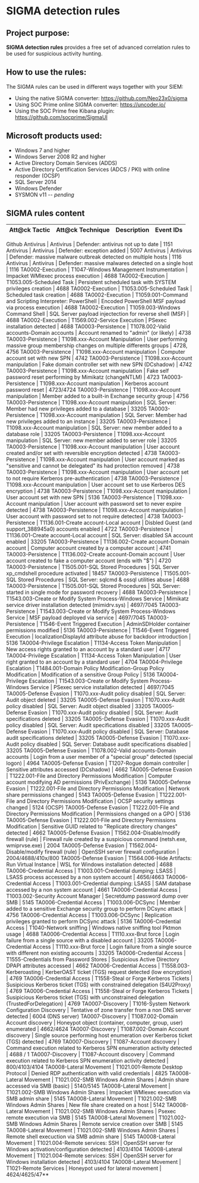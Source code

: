 # SIGMA detection rules

## Project purpose:
**SIGMA detection rules** provides a free set of advanced correlation rules to be used for suspicious activity hunting. 

## How to use the rules:
The SIGMA rules can be used in different ways together with your SIEM:
* Using the native SIGMA converter: https://github.com/Neo23x0/sigma
* Using SOC Prime online SIGMA converter: https://uncoder.io/
* Using the SOC Prime free Kibana plugin: https://github.com/socprime/SigmaUI

## Microsoft products used:
* Windows 7 and higher
* Windows Server 2008 R2 and higher
* Active Directory Domain Services (ADDS)
* Active Directory Certification Services (ADCS / PKI) with online responder (OCSP)
* SQL Server 2014
* Windows Defender
* SYSMON v11 -- *pending*

## SIGMA rules content

Att@ck Tactic	| Att@ck  Technique	| Description | 	Event IDs   |
|:-------------------------|:------------------|:-------------------------|:------------------|
Github
Antivirus | Antivirus | Defender: antivirus not up to date | 1151
Antivirus | Antivirus | Defender: exception added | 5007
Antivirus | Antivirus | Defender: massive malware outbreak detected on multiple hosts | 1116
Antivirus | Antivirus | Defender: massive malwares detected on a single host | 1116
TA0002-Execution | T1047-Windows Management Instrumentation  | Impacket WMIexec process execution | 4688
TA0002-Execution | T1053.005-Scheduled Task | Persistent scheduled task with SYSTEM privileges creation | 4688
TA0002-Execution | T1053.005-Scheduled Task | Scheduled task creation | 4688
TA0002-Execution | T1059.001-Command and Scripting Interpreter: PowerShell  | Encoded PowerShell MSF payload via process execution | 4688
TA0002-Execution | T1059.003-Windows Command Shell  | SQL Server payload injectection for reverse shell (MSF) | 4688
TA0002-Execution | T1569.002-Service Execution  | PSexec installation detected | 4688
TA0003-Persistence | T1078.002-Valid accounts-Domain accounts | Account renamed to "admin" (or likely) | 4738
TA0003-Persistence | T1098.xxx-Account Manipulation  | User performing massive group membership changes on multiple differents groups | 4728, 4756
TA0003-Persistence | T1098.xxx-Account manipulation | Computer account set with new SPN | 4742
TA0003-Persistence | T1098.xxx-Account manipulation | Fake domain controller set with new SPN (DCshadow) | 4742
TA0003-Persistence | T1098.xxx-Account manipulation | Fake self password reset performing by Mimikatz (changeNTLM) | 4723
TA0003-Persistence | T1098.xxx-Account manipulation | Kerberos account password reset | 4723/4724
TA0003-Persistence | T1098.xxx-Account manipulation | Member added to a built-in Exchange security group | 4756
TA0003-Persistence | T1098.xxx-Account manipulation | SQL Server: Member had new privileges added to a database  | 33205
TA0003-Persistence | T1098.xxx-Account manipulation | SQL Server: Member had new privileges added to an instance | 33205
TA0003-Persistence | T1098.xxx-Account manipulation | SQL Server: new member added to a database role | 33205
TA0003-Persistence | T1098.xxx-Account manipulation | SQL Server: new member added to server role | 33205
TA0003-Persistence | T1098.xxx-Account manipulation | User account created and/or set with reversible encryption detected | 4738
TA0003-Persistence | T1098.xxx-Account manipulation | User account marked as "sensitive and cannot be delegated" its had protection removed | 4738
TA0003-Persistence | T1098.xxx-Account manipulation | User account set to not require Kerberos pre-authentication | 4738
TA0003-Persistence | T1098.xxx-Account manipulation | User account set to use Kerberos DES encryption | 4738
TA0003-Persistence | T1098.xxx-Account manipulation | User account set with new SPN | 5136
TA0003-Persistence | T1098.xxx-Account manipulation | User account with password set to never expire detected | 4738
TA0003-Persistence | T1098.xxx-Account manipulation | User account with password set to not require detected | 4738
TA0003-Persistence | T1136.001-Create account-Local account | Disbled Guest (and support_388945a0) accounts enabled | 4722
TA0003-Persistence | T1136.001-Create account-Local account | SQL Server: disabled SA account enabled | 33205
TA0003-Persistence | T1136.002-Create account-Domain account | Computer account created by a computer account | 4741
TA0003-Persistence | T1136.002-Create account-Domain account | User account created to fake a computer account (ends with "$") | 4720
TA0003-Persistence | T1505.001-SQL Stored Procedures  | SQL Server xp_cmdshell procedure activated | 18457
TA0003-Persistence | T1505.001-SQL Stored Procedures  | SQL Server: sqlcmd & ossql utilities abuse | 4688
TA0003-Persistence | T1505.001-SQL Stored Procedures  | SQL Server: started in single mode for password recovery | 4688
TA0003-Persistence | T1543.003-Create or Modify System Process-Windows Service | Mimikatz service driver installation detected (mimidrv.sys) | 4697/7045
TA0003-Persistence | T1543.003-Create or Modify System Process-Windows Service | MSF payload deployed via service | 4697/7045
TA0003-Persistence | T1546-Event Triggered Execution | AdminSDHolder container permissions modified | 5136
TA0003-Persistence | T1546-Event Triggered Execution | localizationDisplayId attribute abuse for backdoor introduction | 5136
TA0004-Privilege Escalation | T1134-Access Token Manipulation | New access rights granted to an account by a standard user | 4717
TA0004-Privilege Escalation | T1134-Access Token Manipulation | User right granted to an account by a standard user | 4704
TA0004-Privilege Escalation | T1484.001-Domain Policy Modification-Group Policy Modification | Modification of a sensitive Group Policy  | 5136
TA0004-Privilege Escalation | T1543.003-Create or Modify System Process-Windows Service | PSexec service installation detected | 4697/7045
TA0005-Defense Evasion | T1070.xxx-Audit policy disabled | SQL Server: Audit object deleted | 33205
TA0005-Defense Evasion | T1070.xxx-Audit policy disabled | SQL Server: Audit object disabled | 33205
TA0005-Defense Evasion | T1070.xxx-Audit policy disabled | SQL Server: Audit specifications deleted | 33205
TA0005-Defense Evasion | T1070.xxx-Audit policy disabled | SQL Server: Audit specifications disabled | 33205
TA0005-Defense Evasion | T1070.xxx-Audit policy disabled | SQL Server: Database audit specifications deleted | 33205
TA0005-Defense Evasion | T1070.xxx-Audit policy disabled | SQL Server: Database audit specifications disabled | 33205
TA0005-Defense Evasion | T1078.002-Valid accounts-Domain accounts | Login from a user member of a "special group" detected (special logon) | 4964
TA0005-Defense Evasion | T1207-Rogue domain controller | Sensitive attributes accessed (DCshadow) | 4662
TA0005-Defense Evasion | T1222.001-File and Directory Permissions Modification | Computer account modifying AD permissions (PrivExchange) | 5136
TA0005-Defense Evasion | T1222.001-File and Directory Permissions Modification | Network share permissions changed | 5143
TA0005-Defense Evasion | T1222.001-File and Directory Permissions Modification | OCSP security settings changed | 5124 (OCSP)
TA0005-Defense Evasion | T1222.001-File and Directory Permissions Modification | Permissions changed on a GPO | 5136
TA0005-Defense Evasion | T1222.001-File and Directory Permissions Modification | Sensitive GUID related to "Replicate directory changes" detected  | 4662
TA0005-Defense Evasion | T1562.004-Disable/modify firewall (rule) | Firewall rule created by a suspicious command (netsh.exe, wmiprvse.exe) | 2004
TA0005-Defense Evasion | T1562.004-Disable/modify firewall (rule) | OpenSSH server firewall configuration | 2004/4688/410x/800
TA0005-Defense Evasion | T1564.006-Hide Artifacts: Run Virtual Instance  | WSL for Windows installation detected | 4688
TA0006-Credential Access | T1003.001-Credential dumping: LSASS | LSASS process accessed by a non system account | 4656/4663
TA0006-Credential Access | T1003.001-Credential dumping: LSASS | SAM database accessed by a non system account | 4661
TA0006-Credential Access | T1003.002-Security Account Manager | Secretdump password dump over SMB | 5145
TA0006-Credential Access | T1003.006-DCSync | Member added to a sensitive Exchange security group to perform DCsync attack | 4756
TA0006-Credential Access | T1003.006-DCSync | Replication privileges granted to perform DCSync attack | 5136
TA0006-Credential Access | T1040-Network sniffing | Windows native sniffing tool Pktmon usage | 4688
TA0006-Credential Access | T1110.xxx-Brut force | Login failure from a single source with a disabled account | 33205
TA0006-Credential Access | T1110.xxx-Brut force | Login failure from a single source with different non existing accounts | 33205
TA0006-Credential Access | T1555-Credentials from Password Stores | Suspicious Active Directory DPAPI attributes accessed | 4662
TA0006-Credential Access | T1558.003-Kerberoasting  | KerberOAST ticket (TGS) request detected (low encryption) | 4769
TA0006-Credential Access | T1558-Steal or Forge Kerberos Tickets  | Susipicious Kerberos ticket (TGS) with constrained delegation (S4U2Proxy) | 4769
TA0006-Credential Access | T1558-Steal or Forge Kerberos Tickets  | Susipicious Kerberos ticket (TGS) with unconstrained delegation (TrustedForDelegation) | 4769
TA0007-Discovery | T1016-System Network Configuration Discovery  | Tentative of zone transfer from a non DNS server detected | 6004 (DNS server)
TA0007-Discovery | T1087.002-Domain Account discovery | Honeypot object (container, computer, group, user) enumerated | 4662/4624
TA0007-Discovery | T1087.002-Domain Account discovery | Single source performing host enumeration over Kerberos ticket (TGS) detected | 4769
TA0007-Discovery | T1087-Account discovery | Command execution related to Kerberos SPN enumeration activity detected | 4688 / 1
TA0007-Discovery | T1087-Account discovery | Command execution related to Kerberos SPN enumeration activity detected | 800/4103/4104
TA0008-Lateral Movement | T1021.001-Remote Desktop Protocol | Denied RDP authentication with valid credentials | 4825
TA0008-Lateral Movement | T1021.002-SMB Windows Admin Shares | Admin share accessed via SMB (basic) | 5140/5145
TA0008-Lateral Movement | T1021.002-SMB Windows Admin Shares | Impacket WMIexec execution via SMB admin share | 5145
TA0008-Lateral Movement | T1021.002-SMB Windows Admin Shares | New file share created on a host | 5142
TA0008-Lateral Movement | T1021.002-SMB Windows Admin Shares | Psexec remote execution via SMB | 5145
TA0008-Lateral Movement | T1021.002-SMB Windows Admin Shares | Remote service creation over SMB | 5145
TA0008-Lateral Movement | T1021.002-SMB Windows Admin Shares | Remote shell execuction via SMB admin share | 5145
TA0008-Lateral Movement | T1021.004-Remote services: SSH | OpenSSH server for Windows activation/configuration detected | 4103/4104
TA0008-Lateral Movement | T1021.004-Remote services: SSH | OpenSSH server for Windows installation detected | 4103/4104
TA0008-Lateral Movement | T1021-Remote Services | Honeypot used for lateral movement | 4624/4625/47**